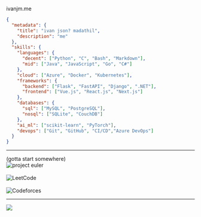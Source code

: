 ivanjm.me
```json
{
  "metadata": {
    "title": "ivan json? madathil",
    "description": "me"
  },
  "skills": {
    "languages": {
      "decent": ["Python", "C", "Bash", "Markdown"],
      "mid": ["Java", "JavaScript", "Go", "C#"]
    },
    "cloud": ["Azure", "Docker", "Kubernetes"],
    "frameworks": {
      "backend": ["Flask", "FastAPI", "Django", ".NET"],
      "frontend": ["Vue.js", "React.js", "Next.js"]
    },
    "databases": {
      "sql": ["MySQL", "PostgreSQL"],
      "nosql": ["SQLite", "CouchDB"]
    },
    "ai_ml": ["scikit-learn", "PyTorch"],
    "devops": ["Git", "GitHub", "CI/CD","Azure DevOps"]
  }
}
```
---

(gotta start somewhere)
<br>
![project euler](https://projecteuler.net/profile/rdx40.png)
<br>
<br>
![LeetCode](https://leetcard.jacoblin.cool/TU49cway6M)
<br>
<br>
![Codeforces](https://cf.leed.at?id=omarlittle)

---
<img align="center" src="https://komarev.com/ghpvc/?username=rdx40&style=flat-square&color=94f4b1&label=views"/>
